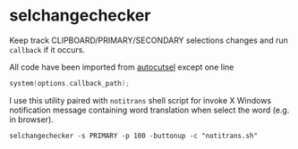 # selchangechecker
Keep track CLIPBOARD/PRIMARY/SECONDARY selections changes and run `callback` if it
occurs.

All code have been imported from [autocutsel][] except one line
```c
system(options.callback_path);
```
I use this utility paired with `notitrans` shell script for invoke
X Windows notification message containing word translation when
select the word (e.g. in browser).
```
selchangechecker -s PRIMARY -p 100 -buttonup -c "notitrans.sh"
```

[autocutsel]: https://github.com/sigmike/autocutsel
